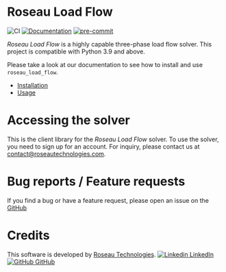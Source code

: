 # Roseau Load Flow #

![CI](https://github.com/RoseauTechnologies/Roseau_Load_Flow/workflows/CI/badge.svg)
[![Documentation](https://github.com/RoseauTechnologies/Roseau_Load_Flow/actions/workflows/doc.yml/badge.svg)](https://github.com/RoseauTechnologies/Roseau_Load_Flow/actions/workflows/doc.yml)
[![pre-commit](https://github.com/RoseauTechnologies/Roseau_Load_Flow/actions/workflows/pre-commit.yml/badge.svg)](https://github.com/RoseauTechnologies/Roseau_Load_Flow/actions/workflows/pre-commit.yml)

*Roseau Load Flow* is a highly capable three-phase load flow solver. This project is compatible with Python 3.9 and
above.

Please take a look at our documentation to see how to install and use `roseau_load_flow`.

* [Installation](https://roseautechnologies.github.io/Roseau_Load_Flow/installation.html)
* [Usage](https://roseautechnologies.github.io/Roseau_Load_Flow/notebooks/Getting_Started.html)

# Accessing the solver #

This is the client library for the *Roseau Load Flow* solver. To use the solver, you need to sign
up for an account. For inquiry, please contact us at contact@roseautechnologies.com.

# Bug reports / Feature requests #

If you find a bug or have a feature request, please open an issue on the
[GitHub](https://github.com/RoseauTechnologies/Roseau_Load_Flow/issues)

# Credits #

This software is developed by [Roseau Technologies](https://www.roseautechnologies.com/en).
[![Linkedin](https://i.stack.imgur.com/gVE0j.png) LinkedIn](https://www.linkedin.com/company/roseau-technologies/)
&nbsp;
[![GitHub](https://i.stack.imgur.com/tskMh.png) GitHub](https://github.com/RoseauTechnologies)
